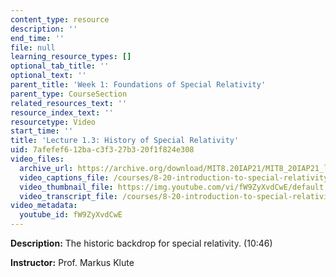 ```yaml
---
content_type: resource
description: ''
end_time: ''
file: null
learning_resource_types: []
optional_tab_title: ''
optional_text: ''
parent_title: 'Week 1: Foundations of Special Relativity'
parent_type: CourseSection
related_resources_text: ''
resource_index_text: ''
resourcetype: Video
start_time: ''
title: 'Lecture 1.3: History of Special Relativity'
uid: 7afefef6-12ba-c3f3-27b3-20f1f824e308
video_files:
  archive_url: https://archive.org/download/MIT8.20IAP21/MIT8_20IAP21_lec01-3_300k.mp4
  video_captions_file: /courses/8-20-introduction-to-special-relativity-january-iap-2021/1d50e332d01a5a3b85e006301889e7e5_fW9ZyXvdCwE.vtt
  video_thumbnail_file: https://img.youtube.com/vi/fW9ZyXvdCwE/default.jpg
  video_transcript_file: /courses/8-20-introduction-to-special-relativity-january-iap-2021/2ba9f8940522ef9248263af86ffe042d_fW9ZyXvdCwE.pdf
video_metadata:
  youtube_id: fW9ZyXvdCwE
---
```


**Description:** The historic backdrop for special relativity. (10:46)

**Instructor:** Prof. Markus Klute